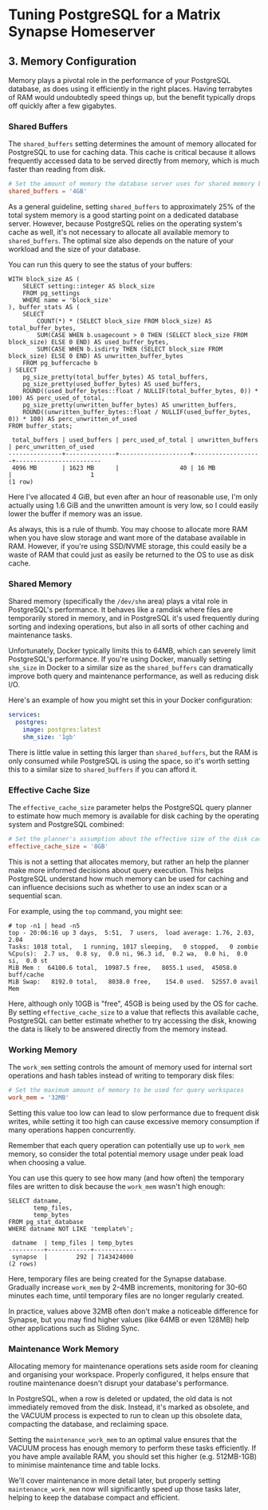 # Tuning PostgreSQL for a Matrix Synapse Homeserver

## 3. Memory Configuration

Memory plays a pivotal role in the performance of your PostgreSQL database, as does using it efficiently in the right places. Having terrabytes of RAM would undoubtedly speed things up, but the benefit typically drops off quickly after a few gigabytes.

### Shared Buffers

The `shared_buffers` setting determines the amount of memory allocated for PostgreSQL to use for caching data. This cache is critical because it allows frequently accessed data to be served directly from memory, which is much faster than reading from disk.

```conf,lang=ini,icon=.devicon-postgresql-plain,filepath=postgresql.conf
# Set the amount of memory the database server uses for shared memory buffers
shared_buffers = '4GB'
```

As a general guideline, setting `shared_buffers` to approximately 25% of the total system memory is a good starting point on a dedicated database server. However, because PostgreSQL relies on the operating system's cache as well, it's not necessary to allocate all available memory to `shared_buffers`. The optimal size also depends on the nature of your workload and the size of your database.

You can run this query to see the status of your buffers:

```sql,icon=.devicon-postgresql-plain,filepath=psql
WITH block_size AS (
    SELECT setting::integer AS block_size
    FROM pg_settings
    WHERE name = 'block_size'
), buffer_stats AS (
    SELECT
        COUNT(*) * (SELECT block_size FROM block_size) AS total_buffer_bytes,
        SUM(CASE WHEN b.usagecount > 0 THEN (SELECT block_size FROM block_size) ELSE 0 END) AS used_buffer_bytes,
        SUM(CASE WHEN b.isdirty THEN (SELECT block_size FROM block_size) ELSE 0 END) AS unwritten_buffer_bytes
    FROM pg_buffercache b
) SELECT
    pg_size_pretty(total_buffer_bytes) AS total_buffers,
    pg_size_pretty(used_buffer_bytes) AS used_buffers,
    ROUND((used_buffer_bytes::float / NULLIF(total_buffer_bytes, 0)) * 100) AS perc_used_of_total,
    pg_size_pretty(unwritten_buffer_bytes) AS unwritten_buffers,
    ROUND((unwritten_buffer_bytes::float / NULLIF(used_buffer_bytes, 0)) * 100) AS perc_unwritten_of_used
FROM buffer_stats;

 total_buffers | used_buffers | perc_used_of_total | unwritten_buffers | perc_unwritten_of_used
---------------+--------------+--------------------+-------------------+------------------------
 4096 MB       | 1623 MB      |                 40 | 16 MB             |                      1
(1 row)
```

Here I've allocated 4 GiB, but even after an hour of reasonable use, I'm only actually using 1.6 GiB and the unwritten amount is very low, so I could easily lower the buffer if memory was an issue.

As always, this is a rule of thumb. You may choose to allocate more RAM when you have slow storage and want more of the database available in RAM. However, if you're using SSD/NVME storage, this could easily be a waste of RAM that could just as easily be returned to the OS to use as disk cache.

### Shared Memory

Shared memory (specifically the `/dev/shm` area) plays a vital role in PostgreSQL's performance. It behaves like a ramdisk where files are temporarily stored in memory, and in PostgreSQL it's used frequently during sorting and indexing operations, but also in all sorts of other caching and maintenance tasks.

Unfortunately, Docker typically limits this to 64MB, which can severely limit PostgreSQL's performance. If you're using Docker, manually setting `shm_size` in Docker to a similar size as the `shared_buffers` can dramatically improve both query and maintenance performance, as well as reducing disk I/O.

Here's an example of how you might set this in your Docker configuration:

```yaml,icon=.devicon-docker-plain,filepath=docker-compose.yml
services:
  postgres:
    image: postgres:latest
    shm_size: '1gb'
```

There is little value in setting this larger than `shared_buffers`, but the RAM is only consumed while PostgreSQL is using the space, so it's worth setting this to a similar size to `shared_buffers` if you can afford it.

### Effective Cache Size

The `effective_cache_size` parameter helps the PostgreSQL query planner to estimate how much memory is available for disk caching by the operating system and PostgreSQL combined:

```conf,lang=ini,icon=.devicon-postgresql-plain,filepath=postgresql.conf
# Set the planner's assumption about the effective size of the disk cache
effective_cache_size = '8GB'
```

This is not a setting that allocates memory, but rather an help the planner make more informed decisions about query execution. This helps PostgreSQL understand how much memory can be used for caching and can influence decisions such as whether to use an index scan or a sequential scan.

For example, using the `top` command, you might see:

```bash,icon=.devicon-bash-plain,filepath=top
# top -n1 | head -n5
top - 20:06:16 up 3 days,  5:51,  7 users,  load average: 1.76, 2.03, 2.04
Tasks: 1018 total,   1 running, 1017 sleeping,   0 stopped,   0 zombie
%Cpu(s):  2.7 us,  0.8 sy,  0.0 ni, 96.3 id,  0.2 wa,  0.0 hi,  0.0 si,  0.0 st
MiB Mem :  64100.6 total,  10987.5 free,   8055.1 used,  45058.0 buff/cache
MiB Swap:   8192.0 total,   8038.0 free,    154.0 used.  52557.0 avail Mem
```

Here, although only 10GB is "free", 45GB is being used by the OS for cache. By setting `effective_cache_size` to a value that reflects this available cache, PostgreSQL can better estimate whether to try accessing the disk, knowing the data is likely to be answered directly from the memory instead.

### Working Memory

The `work_mem` setting controls the amount of memory used for internal sort operations and hash tables instead of writing to temporary disk files:

```conf,lang=ini,icon=.devicon-postgresql-plain,filepath=postgresql.conf
# Set the maximum amount of memory to be used for query workspaces
work_mem = '32MB'
```

Setting this value too low can lead to slow performance due to frequent disk writes, while setting it too high can cause excessive memory consumption if many operations happen concurrently.

Remember that each query operation can potentially use up to `work_mem` memory, so consider the total potential memory usage under peak load when choosing a value.

You can use this query to see how many (and how often) the temporary files are written to disk because the `work_mem` wasn't high enough:

```sql,icon=.devicon-postgresql-plain,filepath=psql
SELECT datname,
       temp_files,
       temp_bytes
FROM pg_stat_database
WHERE datname NOT LIKE 'template%';

 datname  | temp_files | temp_bytes
----------+------------+------------
 synapse  |        292 | 7143424000
(2 rows)
```

Here, temporary files are being created for the Synapse database. Gradually increase `work_mem` by 2-4MB increments, monitoring for 30-60 minutes each time, until temporary files are no longer regularly created.

In practice, values above 32MB often don't make a noticeable difference for Synapse, but you may find higher values (like 64MB or even 128MB) help other applications such as Sliding Sync.

### Maintenance Work Memory

Allocating memory for maintenance operations sets aside room for cleaning and organising your workspace. Properly configured, it helps ensure that routine maintenance doesn't disrupt your database's performance.

In PostgreSQL, when a row is deleted or updated, the old data is not immediately removed from the disk. Instead, it's marked as obsolete, and the VACUUM process is expected to run to clean up this obsolete data, compacting the database, and reclaiming space.

Setting the `maintenance_work_mem` to an optimal value ensures that the VACUUM process has enough memory to perform these tasks efficiently. If you have ample available RAM, you should set this higher (e.g. 512MB-1GB) to minimise maintenance time and table locks.

We'll cover maintenance in more detail later, but properly setting `maintenance_work_mem` now will significantly speed up those tasks later, helping to keep the database compact and efficient.
